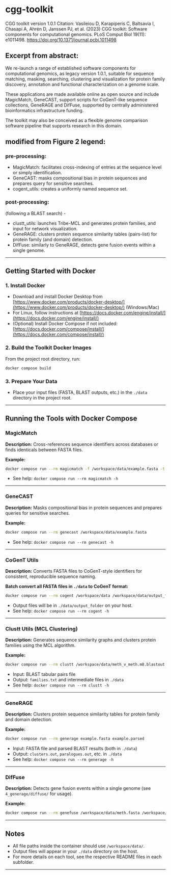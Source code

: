 # cgg-toolkit
CGG toolkit version 1.0.1
Citation: Vasileiou D, Karapiperis C, Baltsavia I,
Chasapi A, Ahrén D, Janssen PJ, et al. (2023) CGG
toolkit: Software components for computational
genomics. PLoS Comput Biol 19(11): e1011498.
https://doi.org/10.1371/journal.pcbi.1011498

## Excerpt from abstract:

We re-launch a range of established software components for computational genomics, as legacy version 1.0.1, suitable for sequence matching, masking, searching, clustering and visualization for protein family discovery, annotation and functional characterization on a genome scale.

These applications are made available online as open source and include MagicMatch, GeneCAST, support scripts for CoGenT-like sequence collections, GeneRAGE and DifFuse, supported by centrally administered bioinformatics infrastructure funding.

The toolkit may also be conceived as a flexible genome comparison software pipeline that supports research in this domain.

## modified from Figure 2 legend:
### pre-processing:
- MagicMatch: facilitates cross-indexing of entries at the sequence level or simply identification.
- GeneCAST: masks compositional bias in protein sequences and prepares query for sensitive searches.
- cogent_utils: creates a uniformly named sequence set.
### post-processing:
(following a BLAST search) - 
- clustt_utils: launches Tribe-MCL and generates protein families, and input for network visualization.
- GeneRAGE: clusters protein sequence similarity tables (pairs-list) for protein family (and domain) detection.
- DifFuse: similarly to GeneRAGE, detects gene fusion events within a single genome.

---

## Getting Started with Docker

### 1. Install Docker
- Download and install Docker Desktop from [https://www.docker.com/products/docker-desktop/](https://www.docker.com/products/docker-desktop/) (Windows/Mac)
- For Linux, follow instructions at [https://docs.docker.com/engine/install/](https://docs.docker.com/engine/install/)
- (Optional) Install Docker Compose if not included: [https://docs.docker.com/compose/install/](https://docs.docker.com/compose/install/)

### 2. Build the Toolkit Docker Images
From the project root directory, run:
```sh
docker compose build
```

### 3. Prepare Your Data
- Place your input files (FASTA, BLAST outputs, etc.) in the `./data` directory in the project root.

---

## Running the Tools with Docker Compose

### MagicMatch
**Description:** Cross-references sequence identifiers across databases or finds identicals between FASTA files.

**Example:**
```sh
docker compose run --rm magicmatch -f /workspace/data/example.fasta -t
```
- See help: `docker compose run --rm magicmatch -h`

---

### GeneCAST
**Description:** Masks compositional bias in protein sequences and prepares queries for sensitive searches.

**Example:**
```sh
docker compose run --rm genecast /workspace/data/example.fasta
```
- See help: `docker compose run --rm genecast -h`

---

### CoGenT Utils
**Description:** Converts FASTA files to CoGenT-style identifiers for consistent, reproducible sequence naming.

**Batch convert all FASTA files in `./data` to CoGenT format:**
```sh
docker compose run --rm cogent /workspace/data /workspace/data/output_folder
```
- Output files will be in `./data/output_folder` on your host.
- See help: `docker compose run --rm cogent -h`

---

### Clustt Utils (MCL Clustering)
**Description:** Generates sequence similarity graphs and clusters protein families using the MCL algorithm.

**Example:**
```sh
docker compose run --rm clustt /workspace/data/meth_v_meth.m8.blastout /workspace/data/families.txt 1.8
```
- Input: BLAST tabular pairs file
- Output: `families.txt` and intermediate files in `./data`
- See help: `docker compose run --rm clustt -h`

---

### GeneRAGE
**Description:** Clusters protein sequence similarity tables for protein family and domain detection.

**Example:**
```sh
docker compose run --rm generage example.fasta example.parsed
```
- Input: FASTA file and parsed BLAST results (both in `./data`)
- Output: `clusters.out`, `paralogues.out`, etc. in `./data`
- See help: `docker compose run --rm generage -h`

---

### DifFuse
**Description:** Detects gene fusion events within a single genome (see `4_generage/diffuse/` for usage).

**Example:**
```sh
docker compose run --rm genefuse /workspace/data/meth.fasta /workspace/data/sach2.fasta /workspace/data/meth_v_meth.m8.blastout /workspace/data/meth_v_sach.m8.blastout -verbose -rand 1000
```

---

## Notes
- All file paths inside the container should use `/workspace/data/`.
- Output files will appear in your `./data` directory on the host.
- For more details on each tool, see the respective README files in each subfolder.

---

